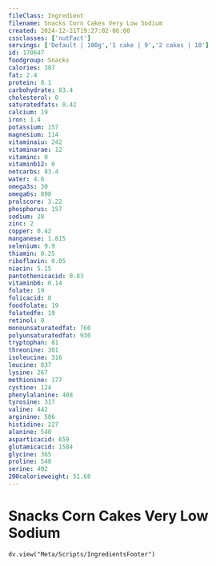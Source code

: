 ```yaml
---
fileClass: Ingredient
filename: Snacks Corn Cakes Very Low Sodium
created: 2024-12-21T19:27:02-06:00
cssclasses: ['nutFact']
servings: ['Default | 100g','1 cake | 9','2 cakes | 18']
id: 170647
foodgroup: Snacks
calories: 387
fat: 2.4
protein: 8.1
carbohydrate: 83.4
cholesterol: 0
saturatedfats: 0.42
calcium: 19
iron: 1.4
potassium: 157
magnesium: 114
vitaminaiu: 242
vitaminarae: 12
vitaminc: 0
vitaminb12: 0
netcarbs: 83.4
water: 4.6
omega3s: 30
omega6s: 890
pralscore: 3.22
phosphorus: 157
sodium: 28
zinc: 2
copper: 0.42
manganese: 1.815
selenium: 9.9
thiamin: 0.25
riboflavin: 0.05
niacin: 5.15
pantothenicacid: 0.83
vitaminb6: 0.14
folate: 19
folicacid: 0
foodfolate: 19
folatedfe: 19
retinol: 0
monounsaturatedfat: 760
polyunsaturatedfat: 930
tryptophan: 81
threonine: 301
isoleucine: 316
leucine: 837
lysine: 267
methionine: 177
cystine: 124
phenylalanine: 408
tyrosine: 317
valine: 442
arginine: 506
histidine: 227
alanine: 540
asparticacid: 659
glutamicacid: 1584
glycine: 365
proline: 548
serine: 402
200calorieweight: 51.68
---
```


# Snacks Corn Cakes Very Low Sodium

```dataviewjs
dv.view("Meta/Scripts/IngredientsFooter")
```